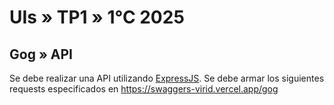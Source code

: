 # UIs » TP1 » 1°C 2025

## Gog » API

Se debe realizar una API utilizando
[ExpressJS](https://expressjs.com/).
Se debe armar los siguientes requests especificados en https://swaggers-virid.vercel.app/gog

